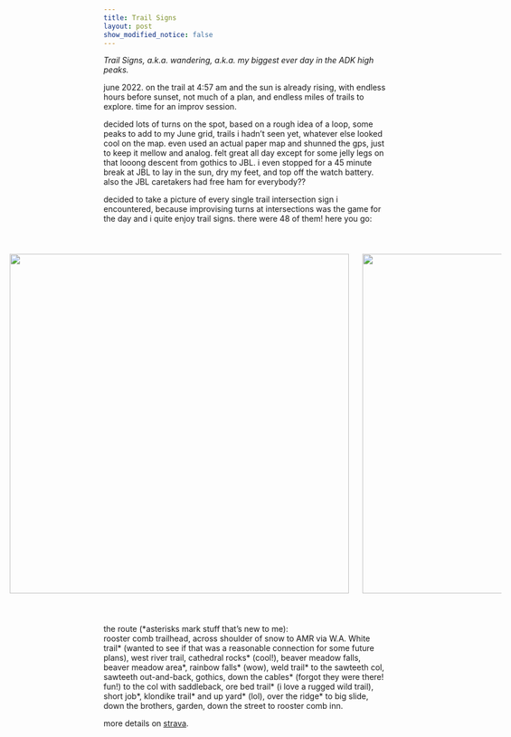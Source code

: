 ```yaml
---
title: Trail Signs
layout: post
show_modified_notice: false
---
```


_Trail Signs, a.k.a. wandering, a.k.a. my biggest ever day in the ADK high peaks._

june 2022. on the trail at 4:57 am and the sun is already rising, with endless hours before sunset, not much of a plan, and endless miles of trails to explore. time for an improv session.

decided lots of turns on the spot, based on a rough idea of a loop, some peaks to add to my June grid, trails i hadn’t seen yet, whatever else looked cool on the map. even used an actual paper map and shunned the gps, just to keep it mellow and analog. felt great all day except for some jelly legs on that looong descent from gothics to JBL. i even stopped for a 45 minute break at JBL to lay in the sun, dry my feet, and top off the watch battery. also the JBL caretakers had free ham for everybody??

decided to take a picture of every single trail intersection sign i encountered, because improvising turns at intersections was the game for the day and i quite enjoy trail signs. there were 48 of them! here you go:

<div class="linear-gallery">
<ol>
<li><a href="{{ site.url }}/assets/posts/sign-grid-1.jpg"><img src="{{ site.url }}/assets/posts/sign-grid-med-1.jpg"></a></li>
<li><a href="{{ site.url }}/assets/posts/sign-grid-2.jpg"><img src="{{ site.url }}/assets/posts/sign-grid-med-2.jpg"></a></li>
<li><a href="{{ site.url }}/assets/posts/sign-grid-3.jpg"><img src="{{ site.url }}/assets/posts/sign-grid-med-3.jpg"></a></li>
<li><a href="{{ site.url }}/assets/posts/sign-grid-4.jpg"><img src="{{ site.url }}/assets/posts/sign-grid-med-4.jpg"></a></li>
</ol>
</div>

the route (\*asterisks mark stuff that’s new to me):  
rooster comb trailhead, across shoulder of snow to AMR via W.A. White trail\* (wanted to see if that was a reasonable connection for some future plans), west river trail, cathedral rocks\* (cool!), beaver meadow falls, beaver meadow area\*, rainbow falls\* (wow), weld trail\* to the sawteeth col, sawteeth out-and-back, gothics, down the cables\* (forgot they were there! fun!) to the col with saddleback, ore bed trail\* (i love a rugged wild trail), short job\*, klondike trail\* and up yard* (lol), over the ridge* to big slide, down the brothers, garden, down the street to rooster comb inn.

more details on [strava][].

[strava]: https://www.strava.com/activities/7299777582

<div id="linear-gallery-full-size"><img src="#"><controls><a href="#">⟪</a><a href="#">close</a><a href="#">⟫</a></controls></div>

<style type="text/css">

.linear-gallery {
	margin-top: 0;
	margin-bottom: 0;
	/* cover the margins around 600px-wide `main`, plus 20px extra */
	margin-left: min(-20px, calc(280px - 50vw));
	margin-right: min(-20px, calc(280px - 50vw));
	
	padding: 40px 0;
	background-color: var(--background-color-inverse);
	color: var(--text-color-inverse);
}

.linear-gallery > ol {
	list-style-type: none;
	display: block;
	height: min(65vh, 600px);
	margin: 0;
	padding: 0;
	overflow-x: scroll;
	overflow-y: hidden;
	white-space: nowrap;
	text-align: center;
}

.linear-gallery > ol::before, .linear-gallery > ol::after {
	content: "";
	position: absolute;
	z-index: 100;
	width: 11px;
	height: min(65vh, 600px);
	box-shadow: 0 0 8px 10px var(--background-color-inverse);
	background-color: var(--background-color-inverse);
}

.linear-gallery > ol::before {
	left: -12px;
}

.linear-gallery > ol::after {
	right: -12px;
}

.linear-gallery > ol li {
	list-style-type: none;
	display: inline-block;
	height: min(65vh, 600px);
	margin: 0 10px;
	padding: 0;
}

.linear-gallery > ol li:first-child {
	padding-left: 24px;
}

.linear-gallery > ol li:last-child {
	padding-right: 24px;
}

.linear-gallery a:link, .linear-gallery a:visited, .linear-gallery a:active, .linear-gallery a:hover,
#linear-gallery-full-size a:link, #linear-gallery-full-size a:visited, #linear-gallery-full-size a:active, #linear-gallery-full-size a:hover {
	text-decoration: none;
	color: var(--text-color-inverse);
}

.linear-gallery > ol li img {
	height: min(65vh, 600px);
}

.linear-gallery controls, #linear-gallery-full-size controls {
	display: block;
	text-align: center;
	padding: 0;
}

.linear-gallery controls {
	margin: 10px auto 0 auto;
}

.linear-gallery controls a, #linear-gallery-full-size controls a {
	margin: 0 3px;
	padding: 2px 6px;
	border-radius: 5px;
	border: 1px solid var(--text-color-main);
}

.linear-gallery controls a {
	font-size: 85%;
}

#linear-gallery-full-size controls {
	margin: 0 auto 10px auto;
}

.linear-gallery controls a:hover, #linear-gallery-full-size controls a:hover {
	background-color: var(--text-color-main);
}

#linear-gallery-full-size {
	display: none;
}

#linear-gallery-full-size.on {
	display: block;
	position: fixed;
	top: 0;
	right: 0;
	bottom: 0;
	left: 0;
	margin: auto;
	padding: 20px;
	text-align: center;
	background-color: var(--background-color-inverse);
	color: var(--text-color-inverse);
}

#linear-gallery-full-size img {
	max-width: 100%;
	max-height: 100%;
	cursor: pointer;
}

#linear-gallery-full-size a.disabled {
	opacity: 0;
}

</style>

<script>
class LinearGalleryImage {
	constructor(a, index, gallery) {
		this.a = a;
		this.index = index;
		this.gallery = gallery;
		this.makePicker(this.a);
	}
	
	get fullSizeURL() {
		return this.a.href;
	}
	
	makePicker(a) {
		a.addEventListener("click", evt => {
			evt.preventDefault();
			this.fullSize();
		});
	}
	
	fullSize() {
		FullSizeGalleryContainer.shared.show(this);
	}
	
	get hasNext() {
		return !!this.gallery.imageAt(this.index + 1);
	}
	
	get hasPrevious() {
		return !!this.gallery.imageAt(this.index - 1);
	}
	
	showNext() {
		let image = this.gallery.imageAt(this.index + 1);
		if (!image) { return; }
		FullSizeGalleryContainer.shared.show(image);
	}
	
	showPrevious() {
		let image = this.gallery.imageAt(this.index - 1);
		if (!image) { return; }
		FullSizeGalleryContainer.shared.show(image);
	}
}

class FullSizeGalleryContainer {
	constructor(root) {
		this.root = root;
		this.image = null;
		
		this.previousButton = this.root.querySelector("controls a:nth-child(1)");
		this.closeButton = this.root.querySelector("controls a:nth-child(2)");
		this.nextButton = this.root.querySelector("controls a:nth-child(3)");
		
		this.previousButton.addEventListener("click", evt => {
			evt.preventDefault();
			if (this.image) {
				this.image.showPrevious();
			}
		});
		this.closeButton.addEventListener("click", evt => {
			evt.preventDefault();
			this.hide();
		});
		this.nextButton.addEventListener("click", evt => {
			evt.preventDefault();
			if (this.image) {
				this.image.showNext();
			}
		});
		document.addEventListener("keyup", evt => this.navigate(evt));
	}
	
	get inlineModalSupported() {
		return window.screen.width >= 700 && window.screen.height >= 700;
	}
	
	show(newImage) {
		if (!this.inlineModalSupported) {
			location.href = newImage.fullSizeURL;
			return;
		}
		
		let previous = this.root.querySelector("img");
		if (!!previous && previous.src != newImage.fullSizeURL) {
			previous.remove();
		}
		this.image = newImage;
		let img = document.createElement("img");
		img.src = this.image.fullSizeURL;
		this.root.append(img);
		
		this.previousButton.classList.toggle("disabled", !this.image.hasPrevious);
		this.nextButton.classList.toggle("disabled", !this.image.hasNext);
		this.root.classList.toggle("on", true);
		
		img.addEventListener("click", evt => {
			evt.preventDefault();
			this.hide();
		});
	}
	
	hide() {
		this.root.classList.toggle("on", false);
		this.image = null;
	}
	
	navigate(evt) {
		if (!this.image) {
			return;
		}
		switch (evt.key) {
			case "Left":
			case "ArrowLeft":
			case "Up":
			case "ArrowUp":
				evt.preventDefault();
				this.image.showPrevious();
				return;
			case "Right":
			case "ArrowRight":
			case "Down":
			case "ArrowDown":
				evt.preventDefault();
				this.image.showNext();
				return;
			case "Esc":
			case "Escape":
				evt.preventDefault();
				this.hide();
				return;
			default:
				break;
		}
	}
}

class LinearGallery {
	static buildAll() {
		if (Array.isArray(LinearGallery.galleries)) {
			return;
		}
		
		LinearGallery.galleries = Array.from(document.querySelectorAll(".linear-gallery")).map(root => new LinearGallery(root));
		
		if (!FullSizeGalleryContainer.shared && (LinearGallery.galleries.length > 0)) {
			FullSizeGalleryContainer.shared = new FullSizeGalleryContainer(document.querySelector("#linear-gallery-full-size"));
		}
	}
	
	constructor(root) {
		this.root = root;
		this.images = Array.from(root.querySelectorAll("ol > li > a")).map((a, index) => new LinearGalleryImage(a, index, this));
		
		let controls = document.createElement("controls");
		this.images.forEach((img, index) => {
			let picker = document.createElement("a");
			picker.href = "#";
			picker.innerText = `${index + 1}`;
			img.makePicker(picker);
			controls.append(picker);
		});
		this.root.append(controls);
	}
	
	imageAt(index) {
		if (index < 0 || index >= this.images.length) { return null; }
		return this.images[index];
	}
}

LinearGallery.buildAll();
</script>

